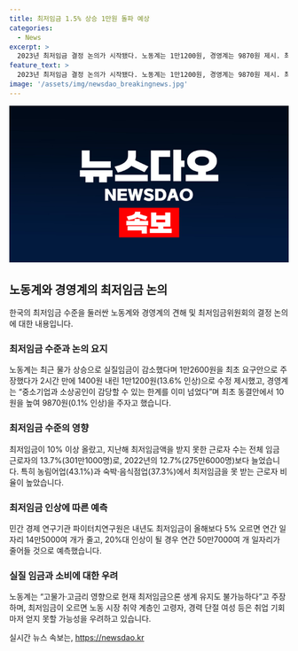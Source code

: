 ```yaml
---
title: 최저임금 1.5% 상승 1만원 돌파 예상
categories:
  - News
excerpt: >
  2023년 최저임금 결정 논의가 시작됐다. 노동계는 1만1200원, 경영계는 9870원 제시. 최저임금 논란은 계속되고 있는 가운데, 지난해 최저임금미달 근로자는 301만명에 이르고 있다. 민간 연구기관은 최저임금 오름에 따라 일자리가 감소할 것을 우려하고 있지만, 노동계는 실질임금이 감소했다고 지적하며 올해의 최저임금이 생활유지 수준에 미치지 못한다고 주장하고 있다.
feature_text: >
  2023년 최저임금 결정 논의가 시작됐다. 노동계는 1만1200원, 경영계는 9870원 제시. 최저임금 논란은 계속되고 있는 가운데, 지난해 최저임금미달 근로자는 301만명에 이르고 있다. 민간 연구기관은 최저임금 오름에 따라 일자리가 감소할 것을 우려하고 있지만, 노동계는 실질임금이 감소했다고 지적하며 올해의 최저임금이 생활유지 수준에 미치지 못한다고 주장하고 있다.
image: '/assets/img/newsdao_breakingnews.jpg'
---
```


<p><img src="/assets/img/newsdao_breakingnews.jpg" alt="flaretime 속보" /></p>

<h2 data-ke-size="size26">노동계와 경영계의 최저임금 논의</h2>

<p data-ke-size="size16">한국의 최저임금 수준을 둘러싼 노동계와 경영계의 견해 및 최저임금위원회의 결정 논의에 대한 내용입니다.</p>

<h3>최저임금 수준과 논의 요지</h3>

<p data-ke-size="size16">노동계는 최근 물가 상승으로 실질임금이 감소했다며 1만2600원을 최초 요구안으로 주장했다가 2시간 만에 1400원 내린 1만1200원(13.6% 인상)으로 수정 제시했고, 경영계는 “중소기업과 소상공인이 감당할 수 있는 한계를 이미 넘었다”며 최초 동결안에서 10원을 높여 9870원(0.1% 인상)을 주자고 했습니다.</p>

<h3>최저임금 수준의 영향</h3>

<p data-ke-size="size16">최저임금이 10% 이상 올랐고, 지난해 최저임금액을 받지 못한 근로자 수는 전체 임금 근로자의 13.7%(301만1000명)로, 2022년의 12.7%(275만6000명)보다 늘었습니다. 특히 농림어업(43.1%)과 숙박·음식점업(37.3%)에서 최저임금을 못 받는 근로자 비율이 높았습니다.</p>

<h3>최저임금 인상에 따른 예측</h3>

<p data-ke-size="size16">민간 경제 연구기관 파이터치연구원은 내년도 최저임금이 올해보다 5% 오르면 연간 일자리 14만5000여 개가 줄고, 20%대 인상이 될 경우 연간 50만7000여 개 일자리가 줄어들 것으로 예측했습니다.</p>

<h3>실질 임금과 소비에 대한 우려</h3>

<p data-ke-size="size16">노동계는 “고물가·고금리 영향으로 현재 최저임금으론 생계 유지도 불가능하다”고 주장하며, 최저임금이 오르면 노동 시장 취약 계층인 고령자, 경력 단절 여성 등은 취업 기회마저 얻지 못할 가능성을 우려하고 있습니다.</p>
실시간 뉴스 속보는, <a href="https://newsdao.kr" rel="dofollow">https://newsdao.kr</a>


